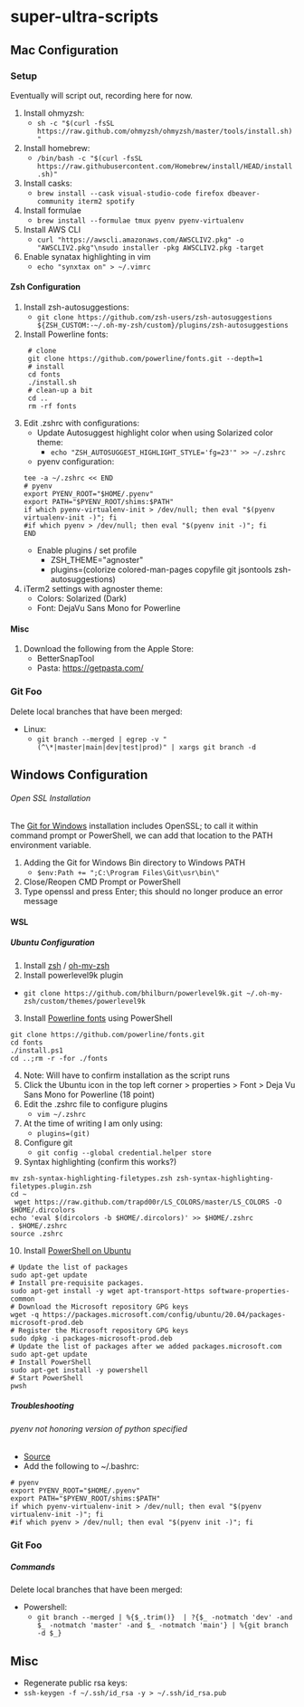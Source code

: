 # super-ultra-scripts
## Mac Configuration

### Setup 
Eventually will script out, recording here for now.

1. Install ohmyzsh:
   - `sh -c "$(curl -fsSL https://raw.github.com/ohmyzsh/ohmyzsh/master/tools/install.sh)"`
3. Install homebrew:
   - `/bin/bash -c "$(curl -fsSL https://raw.githubusercontent.com/Homebrew/install/HEAD/install.sh)"`
4. Install casks:
   - `brew install --cask visual-studio-code firefox dbeaver-community iterm2 spotify`
5. Install formulae
   - `brew install --formulae tmux pyenv pyenv-virtualenv`
6. Install AWS CLI
   - `curl "https://awscli.amazonaws.com/AWSCLIV2.pkg" -o "AWSCLIV2.pkg"\nsudo installer -pkg AWSCLIV2.pkg -target`
7. Enable synatax highlighting in vim
   - `echo "synxtax on" > ~/.vimrc`

####  Zsh Configuration

1. Install zsh-autosuggestions:
   - `git clone https://github.com/zsh-users/zsh-autosuggestions ${ZSH_CUSTOM:-~/.oh-my-zsh/custom}/plugins/zsh-autosuggestions`
2. Install Powerline fonts:
     ```
      # clone
      git clone https://github.com/powerline/fonts.git --depth=1
      # install
      cd fonts
      ./install.sh
      # clean-up a bit
      cd ..
      rm -rf fonts
      ```
3. Edit .zshrc with configurations:
   - Update Autosuggest highlight color when using Solarized color theme:
      - `echo "ZSH_AUTOSUGGEST_HIGHLIGHT_STYLE='fg=23'" >> ~/.zshrc` 
   - pyenv configuration:
    ```
    tee -a ~/.zshrc << END
    # pyenv
    export PYENV_ROOT="$HOME/.pyenv"
    export PATH="$PYENV_ROOT/shims:$PATH"
    if which pyenv-virtualenv-init > /dev/null; then eval "$(pyenv virtualenv-init -)"; fi
    #if which pyenv > /dev/null; then eval "$(pyenv init -)"; fi    
    END
    ```
   - Enable plugins / set profile
     - ZSH_THEME="agnoster"
     - plugins=(colorize colored-man-pages copyfile git jsontools zsh-autosuggestions)
4. iTerm2 settings with agnoster theme:
   - Colors: Solarized (Dark)
   - Font: DejaVu Sans Mono for Powerline

#### Misc
1. Download the following from the Apple Store:
   - BetterSnapTool
   - Pasta: https://getpasta.com/

### Git Foo
Delete local branches that have been merged:
* Linux: 
    * `git branch --merged | egrep -v "(^\*|master|main|dev|test|prod)" | xargs git branch -d`

## Windows Configuration

###### Open SSL Installation
The [Git for Windows](https://gitforwindows.org/) installation includes OpenSSL; to call it within command prompt or PowerShell, we can add that location to the PATH environment variable. 

1. Adding the Git for Windows Bin directory to Windows PATH
   - `$env:Path += ";C:\Program Files\Git\usr\bin\"`
2. Close/Reopen CMD Prompt or PowerShell
3. Type openssl and press Enter; this should no longer produce an error message


#### WSL

##### Ubuntu Configuration

1. Install [zsh](https://github.com/ohmyzsh/ohmyzsh/wiki/Installing-ZSH) / [oh-my-zsh](https://github.com/ohmyzsh/ohmyzsh)
2. Install powerlevel9k plugin
 - `git clone https://github.com/bhilburn/powerlevel9k.git ~/.oh-my-zsh/custom/themes/powerlevel9k`
3. Install [Powerline fonts](http://iamnotmyself.com/2017/04/15/setting-up-powerline-shell-on-windows-subsystem-for-linux/) using PowerShell
 ```
 git clone https://github.com/powerline/fonts.git
 cd fonts
 ./install.ps1
 cd ..;rm -r -for ./fonts
 ```
4. Note: Will have to confirm installation as the script runs
5. Click the Ubuntu icon in the top left corner > properties > Font > Deja Vu Sans Mono for Powerline (18 point)
6. Edit the .zshrc file to configure plugins
   - `vim ~/.zshrc`
7. At the time of writing I am only using:
   - `plugins=(git)`
8. Configure git
   - `git config --global credential.helper store`
9. Syntax highlighting (confirm this works?)
```wget https://github.com/trapd00r/zsh-syntax-highlighting-filetypes/blob/master/zsh-syntax-highlighting-filetypes.zsh
mv zsh-syntax-highlighting-filetypes.zsh zsh-syntax-highlighting-filetypes.plugin.zsh
cd ~
 wget https://raw.github.com/trapd00r/LS_COLORS/master/LS_COLORS -O $HOME/.dircolors
echo 'eval $(dircolors -b $HOME/.dircolors)' >> $HOME/.zshrc
. $HOME/.zshrc
source .zshrc
```
10. Install [PowerShell on Ubuntu](https://docs.microsoft.com/en-us/powershell/scripting/install/install-ubuntu?view=powershell-7.2)
```
# Update the list of packages
sudo apt-get update
# Install pre-requisite packages.
sudo apt-get install -y wget apt-transport-https software-properties-common
# Download the Microsoft repository GPG keys
wget -q https://packages.microsoft.com/config/ubuntu/20.04/packages-microsoft-prod.deb
# Register the Microsoft repository GPG keys
sudo dpkg -i packages-microsoft-prod.deb
# Update the list of packages after we added packages.microsoft.com
sudo apt-get update
# Install PowerShell
sudo apt-get install -y powershell
# Start PowerShell
pwsh
``` 
##### Troubleshooting
###### pyenv not honoring version of python specified

* [Source](https://stackoverflow.com/questions/68345938/pyenv-does-not-use-correct-python-version)
* Add the following to ~/.bashrc:

```
# pyenv
export PYENV_ROOT="$HOME/.pyenv"
export PATH="$PYENV_ROOT/shims:$PATH"
if which pyenv-virtualenv-init > /dev/null; then eval "$(pyenv virtualenv-init -)"; fi
#if which pyenv > /dev/null; then eval "$(pyenv init -)"; fi
```

### Git Foo
##### Commands

Delete local branches that have been merged:

* Powershell:
  * `git branch --merged | %{$_.trim()}  | ?{$_ -notmatch 'dev' -and $_ -notmatch 'master' -and $_ -notmatch 'main'} | %{git branch -d $_}`

## Misc

* Regenerate public rsa keys:
* `ssh-keygen -f ~/.ssh/id_rsa -y > ~/.ssh/id_rsa.pub`
